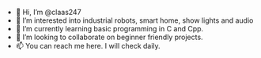 - 👋 Hi, I’m @claas247
- 👀 I’m interested into industrial robots, smart home, show lights and audio
- 🌱 I’m currently learning basic programming in C and Cpp.
- 💞️ I’m looking to collaborate on beginner friendly projects.
- 📫 You can reach me here. I will check daily.

